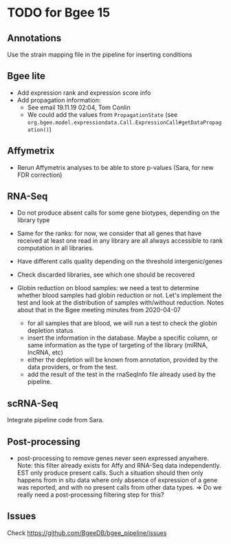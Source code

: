 # TODO for Bgee 15

## Annotations

Use the strain mapping file in the pipeline for inserting conditions

## Bgee lite

* Add expression rank and expression score info
* Add propagation information:
  * See email 19.11.19 02:04, Tom Conlin
  * We could add the values from `PropagationState` (see `org.bgee.model.expressiondata.Call.ExpressionCall#getDataPropagation()`)
  
## Affymetrix

* Rerun Affymetrix analyses to be able to store p-values (Sara, for new FDR correction)

## RNA-Seq

* Do not produce absent calls for some gene biotypes, depending on the library type
* Same for the ranks: for now, we consider that all genes that have received
  at least one read in any library are all always accessible to rank computation in all libraries.
  
* Have different calls quality depending on the threshold intergenic/genes

* Check discarded libraries, see which one should be recovered

* Globin reduction on blood samples: we need a test to determine whether blood samples
had globin reduction or not. Let's implement the test and look at the distribution
of samples with/without reduction. Notes about that in the Bgee meeting minutes
from 2020-04-07
  * for all samples that are blood, we will run a test to check the globin depletion status
  * insert the information in the database. Maybe a specific column,
  or same information as the type of targeting of the library (miRNA, lncRNA, etc)
  * either the depletion will be known from annotation, provided by the data providers, or from the test.
  * add the result of the test in the rnaSeqInfo file already used by the pipeline.

## scRNA-Seq

Integrate pipeline code from Sara.

## Post-processing

* post-processing to remove genes never seen expressed anywhere.
Note: this filter already exists for Affy and RNA-Seq data independently. EST only produce present calls.
Such a situation should then only happens from in situ data where only absence of expression of a gene was reported,
and with no present calls from other data types. => Do we really need a post-processing filtering step for this?
  
## Issues

Check https://github.com/BgeeDB/bgee_pipeline/issues
